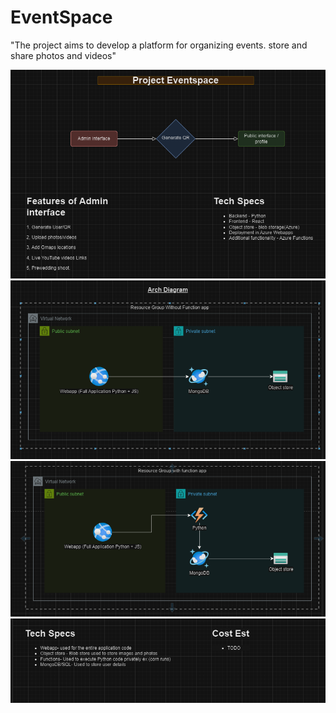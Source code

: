# EventSpace

"The project aims to develop a platform for organizing events. store and share photos and videos"

![alt text](images/image.png)
![alt text](images/image-1.png)
![alt text](images/image-2.png)
![alt text](images/image-3.png)